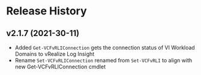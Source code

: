 # Release History
## v2.1.7 (2021-30-11)
- Added `Get-VCFvRLIConnection` gets the connection status of VI Workload Domains to vRealize Log Insight
- Rename `Set-VCFvRLIConnection` renamed from `Set-VCFvRLI` to align with new Get-VCFvRLIConnection cmdlet